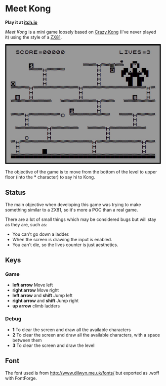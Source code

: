 # Meet Kong

**Play it at [itch.io](https://mulitasoft.itch.io/meet-kong)**


*Meet Kong* is a mini game loosely based on [Crazy Kong](https://en.wikipedia.org/wiki/Crazy_Kong) (I've never played it) using the style of a [ZX81](https://en.wikipedia.org/wiki/ZX81).

![Meet Kong screenshot](meet-kong.jpg "")

The objective of the game is to move from the bottom of the level to upper floor (into the __*__ character) to say hi to Kong.

## Status

The main objective when developing this game was trying to make something similar to a ZX81, so it's more a POC than a real game.


There are a lot of small things which may be considered bugs but will stay as they are, such as:

- You can't go down a ladder.
- When the screen is drawing the input is enabled.
- You can't die, so the lives counter is just aesthetics.


## Keys


### Game
- **left arrow** Move left
- **right arrow** Move right
- **left arrow** and **shift** Jump left
- **right arrow** and **shift** Jump right
- **up arrow** climb ladders


### Debug
- **1** To clear the screen and draw all the available characters 
- **2** To clear the screen and draw all the available characters, with a space between them
- **3** To clear the screen and draw the level


## Font

The font used is from http://www.dilwyn.me.uk/fonts/ but exported as .woff with FontForge.

